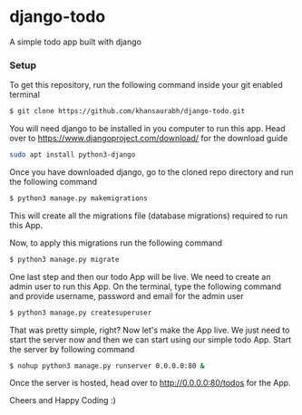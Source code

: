 # django-todo
A simple todo app built with django

### Setup
To get this repository, run the following command inside your git enabled terminal
```bash
$ git clone https://github.com/khansaurabh/django-todo.git
```
You will need django to be installed in you computer to run this app. Head over to https://www.djangoproject.com/download/ for the download guide

```bash
sudo apt install python3-django
```
Once you have downloaded django, go to the cloned repo directory and run the following command

```bash
$ python3 manage.py makemigrations
```

This will create all the migrations file (database migrations) required to run this App.

Now, to apply this migrations run the following command
```bash
$ python3 manage.py migrate
```

One last step and then our todo App will be live. We need to create an admin user to run this App. On the terminal, type the following command and provide username, password and email for the admin user
```bash
$ python3 manage.py createsuperuser
```

That was pretty simple, right? Now let's make the App live. We just need to start the server now and then we can start using our simple todo App. Start the server by following command

```bash
$ nohup python3 manage.py runserver 0.0.0.0:80 &
```

Once the server is hosted, head over to http://0.0.0.0:80/todos for the App.

Cheers and Happy Coding :)
